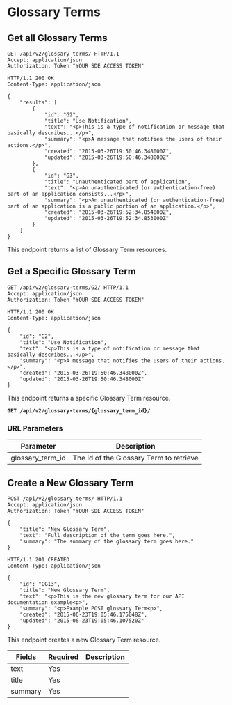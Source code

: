 # Glossary Terms

## Get all Glossary Terms

```http
GET /api/v2/glossary-terms/ HTTP/1.1
Accept: application/json
Authorization: Token "YOUR SDE ACCESS TOKEN"
```

```http
HTTP/1.1 200 OK
Content-Type: application/json

{
    "results": [
        {
            "id": "G2",
            "title": "Use Notification",
            "text": "<p>This is a type of notification or message that basically describes...</p>",
            "summary": "<p>A message that notifies the users of their actions.</p>",
            "created": "2015-03-26T19:50:46.348000Z",
            "updated": "2015-03-26T19:50:46.348000Z"
        },
        {
            "id": "G3",
            "title": "Unauthenticated part of application",
            "text": "<p>An unauthenticated (or authentication-free) part of an application consists...</p>",
            "summary": "<p>An unauthenticated (or authentication-free) part of an application is a public portion of an application.</p>",
            "created": "2015-03-26T19:52:34.854000Z",
            "updated": "2015-03-26T19:52:34.853000Z"
        }
    ]
}
```

This endpoint returns a list of Glossary Term resources.










## Get a Specific Glossary Term

```http
GET /api/v2/glossary-terms/G2/ HTTP/1.1
Accept: application/json
Authorization: Token "YOUR SDE ACCESS TOKEN"
```

```http
HTTP/1.1 200 OK
Content-Type: application/json

{
    "id": "G2",
    "title": "Use Notification",
    "text": "<p>This is a type of notification or message that basically describes...</p>",
    "summary": "<p>A message that notifies the users of their actions.</p>",
    "created": "2015-03-26T19:50:46.348000Z",
    "updated": "2015-03-26T19:50:46.348000Z"
}
```

This endpoint returns a specific Glossary Term resource.

**`GET /api/v2/glossary-terms/{glossary_term_id}/`**

### URL Parameters

Parameter        | Description
---------------- | ---------------
glossary_term_id | The id of the Glossary Term to retrieve










## Create a New Glossary Term

```http
POST /api/v2/glossary-terms/ HTTP/1.1
Accept: application/json
Authorization: Token "YOUR SDE ACCESS TOKEN"

{
    "title": "New Glossary Term",
    "text": "Full description of the term goes here.",
    "summary": "The summary of the glossary term goes here."
}
```

```http
HTTP/1.1 201 CREATED
Content-Type: application/json

{
    "id": "CG13",
    "title": "New Glossary Term",
    "text": "<p>This is the new glossary term for our API documentation example<p>",
    "summary": "<p>Example POST glossary Term<p>",
    "created": "2015-06-23T19:05:46.175048Z",
    "updated": "2015-06-23T19:05:46.107520Z"
}
```

This endpoint creates a new Glossary Term resource.

Fields  | Required | Description
--------|----------|-------------
text    | Yes      |
title   | Yes      |
summary | Yes      |
